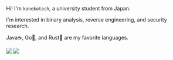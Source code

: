 Hi! I'm `konekotech`, a university student from Japan.

I'm interested in binary analysis, reverse engineering, and security research.

Java☕️, Go🐹, and Rust🦀 are my favorite languages.

<a href="https://github.com/
konekotech/github-readme-stats">
<img align="left" src="https://github-readme-stats-xi-virid-60.vercel.app/api?username=konekotech&count_private=true" />
</a>
<a href="https://github.com/konekotech/github-readme-stats">
<img align="left" src="https://github-readme-stats-xi-virid-60.vercel.app/api/top-langs/?username=konekotech&layout=compact&count_private=true" />
</a>
